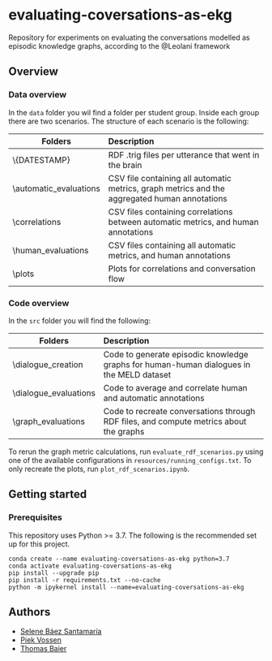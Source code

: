 # evaluating-coversations-as-ekg

Repository for experiments on evaluating the conversations modelled as episodic knowledge graphs, according to the @Leolani framework

## Overview

### Data overview

In the `data` folder you wil find a folder per student group. Inside each group there are two scenarios. The structure
of each scenario is the following:

| Folders                   | Description     |
| ------------------------- | :-------------- |
| \\{DATESTAMP}             | RDF .trig files per utterance that went in the brain |
| \\automatic_evaluations   | CSV file containing all automatic metrics, graph metrics and the aggregated human annotations |
| \\correlations            | CSV files containing correlations between automatic metrics, and human annotations |
| \\human_evaluations       | CSV files containing all automatic metrics, and human annotations |
| \\plots                   | Plots for correlations and conversation flow |

### Code overview

In the `src` folder you will find the following:

| Folders                | Description                                                                              |
|------------------------|:-----------------------------------------------------------------------------------------|
| \\dialogue_creation    | Code to generate episodic knowledge graphs for human-human dialogues in the MELD dataset |
| \\dialogue_evaluations | Code to average and correlate human and automatic annotations                            |
| \\graph_evaluations    | Code to recreate conversations through RDF files, and compute metrics about the graphs   |

To rerun the graph metric calculations, run `evaluate_rdf_scenarios.py` using one of the available configurations
in `resources/running_configs.txt`. To only recreate the plots, run `plot_rdf_scenarios.ipynb`.

## Getting started

### Prerequisites

This repository uses Python >= 3.7. The following is the recommended set up for this project.

```
conda create --name evaluating-coversations-as-ekg python=3.7
conda activate evaluating-coversations-as-ekg
pip install --upgrade pip
pip install -r requirements.txt --no-cache
python -m ipykernel install --name=evaluating-coversations-as-ekg
```

## Authors

* [Selene Báez Santamaría](https://selbaez.github.io/)
* [Piek Vossen](https://github.com/piekvossen)
* [Thomas Baier](https://www.linkedin.com/in/thomas-baier-05519030/)
